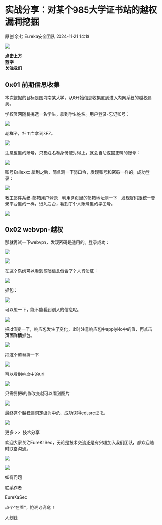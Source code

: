 #  实战分享：对某个985大学证书站的越权漏洞挖掘   
原创 余七  Eureka安全团队   2024-11-21 14:19  
  
![](https://mmbiz.qpic.cn/sz_mmbiz_gif/7GhZKSNyIWW7hOPGVGAFdB0LicgBD9QCTEVRdLGXklRmwEsxuNVbR5ibwLzxicafIHsW1U9WpV0Mznib50aAn0mqSQ/640?wx_fmt=gif&wxfrom=5&wx_lazy=1&wx_co=1 "")  
  
**点击上方**  
**蓝字**  
**关注我们**  
  
## 0x01 前期信息收集  
  
本次挖掘的目标是国内南某大学，从0开始信息收集直到进入内网系统的越权漏洞。  
  
学校官网随机挑选一名学生，拿到学生姓名。用户登录-忘记账号：  
  
![](https://mmbiz.qpic.cn/sz_mmbiz_png/BictawU0A1NNkgicVyNufQR0BLRsG0z3NgKQFpK4tzHibNISaia561QspiboibcIUf4SGjEYcQ2b0MBefXTxNdYsdWibg/640?wx_fmt=png&from=appmsg "")  
  
老样子，社工库拿到SFZ。  
  
![](https://mmbiz.qpic.cn/sz_mmbiz_png/BictawU0A1NNkgicVyNufQR0BLRsG0z3NgHrQ3ziaw665xM6OsrkQ0F25JYOSXapia0TAzchyAVbGqtus1DaXnsRUw/640?wx_fmt=png&from=appmsg "")  
  
注意这里的账号，只要姓名和身份证对得上，就会自动返回正确的账号：  
  
![](https://mmbiz.qpic.cn/sz_mmbiz_png/BictawU0A1NNkgicVyNufQR0BLRsG0z3NgCGrdBhIDbFVv5zaPuUw5VfoyB5BlvEthqPj8JaaVZ3EGQedPmFXPDw/640?wx_fmt=png&from=appmsg "")  
  
账号Kallexxx 拿到之后，简单测一下弱口令，发现账号和密码一样的。成功登录：  
  
![](https://mmbiz.qpic.cn/sz_mmbiz_png/BictawU0A1NNkgicVyNufQR0BLRsG0z3NgKLxIKRc0aSPvrcSHZCjaw24eiaa52w5OhZfuEMVrp0V3bH1n7Y2OLvQ/640?wx_fmt=png&from=appmsg "")  
  
教工邮件系统-邮箱用户登录，利用网页里的邮箱地址测一下，发现密码跟统一登录平台里的一样，进入后台，看到了个人账号里的学工号。  
  
![](https://mmbiz.qpic.cn/sz_mmbiz_png/BictawU0A1NNkgicVyNufQR0BLRsG0z3Ng0sJDadv63cGaia8egX7HHiaoMURFmqro1NAyo9VFAEB2XiaZZb5PEKs2w/640?wx_fmt=png&from=appmsg "")  
  
## 0x02 webvpn-越权  
  
那就再试一下webvpn，发现密码是通用的。登录成功：  
  
![](https://mmbiz.qpic.cn/sz_mmbiz_png/BictawU0A1NNkgicVyNufQR0BLRsG0z3NgddhsdC7eicibyv7ahvBocnXubQbb7Dhvs3NIF6FWQ2sjr64OPGXcOs4A/640?wx_fmt=png&from=appmsg "")  
  
![](https://mmbiz.qpic.cn/sz_mmbiz_png/BictawU0A1NNkgicVyNufQR0BLRsG0z3NgVvHQEUw1lzoIbnKuIs4oR5Loic6XVaIH7ica6vXenIeIbrDcnGZCQDuA/640?wx_fmt=png&from=appmsg "")  
  
在这个系统可以看到基础信息包含了个人行驶证：  
  
![](https://mmbiz.qpic.cn/sz_mmbiz_png/BictawU0A1NNkgicVyNufQR0BLRsG0z3Ngp2VkFwYLpe8FvEmic0qP3nthGFDS29ic7kx4e7JoleJicq69blN8T31iag/640?wx_fmt=png&from=appmsg "")  
  
抓包：  
  
![](https://mmbiz.qpic.cn/sz_mmbiz_png/BictawU0A1NNkgicVyNufQR0BLRsG0z3NgTIuGsVJHYo6dwwLq8RibYA1mHCPypnrPCYIbOA5IJLP7g2gUNleUAmQ/640?wx_fmt=png&from=appmsg "")  
  
可以想一下，能不能看到别人的信息呢。  
  
![](https://mmbiz.qpic.cn/sz_mmbiz_png/BictawU0A1NNkgicVyNufQR0BLRsG0z3NgU7bpVSSkwXlOPewpuvhV5EzooicBibKQHJ973QgfnqCOjUSlBqljuZ8A/640?wx_fmt=png&from=appmsg "")  
  
把id值变一下，响应包发生了变化，此时注意响应包中applyNo中的值，再点击  
**页面详情**抓包。  
  
  
![](https://mmbiz.qpic.cn/sz_mmbiz_png/BictawU0A1NNkgicVyNufQR0BLRsG0z3Ng3DZ7Qwicm1YVmIjJrsF6cHe6zZ7j2InxlqFwA5N0GDZ2L3vDXSZtOvg/640?wx_fmt=png&from=appmsg "")  
  
把这个值替换一下  
  
![](https://mmbiz.qpic.cn/sz_mmbiz_png/BictawU0A1NNkgicVyNufQR0BLRsG0z3NgH9fXvULUnkJSbJdw9rAC2hokTwW3icydib8ickqlKic2uCEomiavpG20Wibw/640?wx_fmt=png&from=appmsg "")  
  
可以看到响应中的url  
  
![](https://mmbiz.qpic.cn/sz_mmbiz_png/BictawU0A1NNkgicVyNufQR0BLRsG0z3NghpyQj1qZ6hdEfYmWsqHiaA1cFrpXweiayYDtfIu45iaib4xW0bWX5D1CCA/640?wx_fmt=png&from=appmsg "")  
  
只需要把i的值改变就可以看到图片  
  
![](https://mmbiz.qpic.cn/sz_mmbiz_png/BictawU0A1NNkgicVyNufQR0BLRsG0z3NgheDpK3Wr23f614S9UXHS3VzoITNoibmtaWXWKR0o8FNW6xpoNlItI6A/640?wx_fmt=png&from=appmsg "")  
  
最终这个越权漏洞定级为中危，成功获得edusrc证书。  
  
  
  
  
  
![](https://mmbiz.qpic.cn/mmbiz_png/GGOWG0fficjKzq4TFicia2yUjianoH80KtrWfiaAtUngV8rgLh0bIibv9SumD1Y9ZmphGxK9lKiakkOWDp2gRsLjZInPg/640?wx_fmt=png&wxfrom=5&wx_lazy=1&wx_co=1&tp=wxpic "")  
  
  
更多 >>  技术分享  
  
欢迎大家关注EureKaSec，无论是技术交流还是有兴趣加入我们团队，都欢迎随时联络沟通。  
  
  
![](https://mmbiz.qpic.cn/mmbiz_png/CibE0jlnugbX5SLGI9312kOrkH7gXIN5NPic75bQ8WbAFMEqvZiaQ0WSk4W9eYUfJJRzlMgibjic8mIGicMvjialoDgmQ/640?wx_fmt=png&tp=wxpic&wxfrom=5&wx_lazy=1&wx_co=1 "")  
  
![](https://mmbiz.qpic.cn/sz_mmbiz_jpg/BictawU0A1NM9WYO94RZib7HaaibSibMic91gPq8qbxL1jdjlslceibTEgJaLzvA1QVIkJ1sdaLJpYRzyw25hVIlxNkw/640?wx_fmt=jpeg "")  
  
如有问题  
  
联系作者      
  
EureKaSec  
  
  
点个“在看”，挖洞必高危！  
  
人划线  
  
  
  
